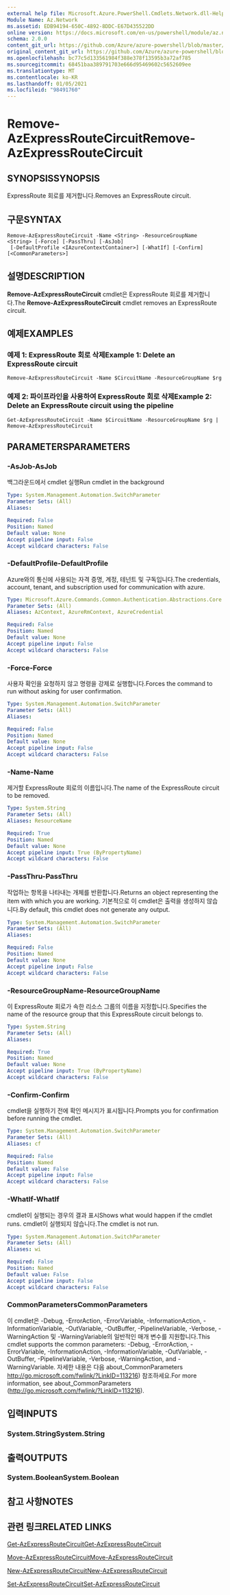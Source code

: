 ```yaml
---
external help file: Microsoft.Azure.PowerShell.Cmdlets.Network.dll-Help.xml
Module Name: Az.Network
ms.assetid: EDB94194-650C-4892-8DDC-E67D435522DD
online version: https://docs.microsoft.com/en-us/powershell/module/az.network/remove-azexpressroutecircuit
schema: 2.0.0
content_git_url: https://github.com/Azure/azure-powershell/blob/master/src/Network/Network/help/Remove-AzExpressRouteCircuit.md
original_content_git_url: https://github.com/Azure/azure-powershell/blob/master/src/Network/Network/help/Remove-AzExpressRouteCircuit.md
ms.openlocfilehash: bc77c5d133561984f388e378f13595b3a72af785
ms.sourcegitcommit: 68451baa389791703e666d95469602c5652609ee
ms.translationtype: MT
ms.contentlocale: ko-KR
ms.lasthandoff: 01/05/2021
ms.locfileid: "98491760"
---
```

# <span data-ttu-id="8ec8a-101">Remove-AzExpressRouteCircuit</span><span class="sxs-lookup"><span data-stu-id="8ec8a-101">Remove-AzExpressRouteCircuit</span></span>

## <span data-ttu-id="8ec8a-102">SYNOPSIS</span><span class="sxs-lookup"><span data-stu-id="8ec8a-102">SYNOPSIS</span></span>
<span data-ttu-id="8ec8a-103">ExpressRoute 회로를 제거합니다.</span><span class="sxs-lookup"><span data-stu-id="8ec8a-103">Removes an ExpressRoute circuit.</span></span>

## <span data-ttu-id="8ec8a-104">구문</span><span class="sxs-lookup"><span data-stu-id="8ec8a-104">SYNTAX</span></span>

```
Remove-AzExpressRouteCircuit -Name <String> -ResourceGroupName <String> [-Force] [-PassThru] [-AsJob]
 [-DefaultProfile <IAzureContextContainer>] [-WhatIf] [-Confirm] [<CommonParameters>]
```

## <span data-ttu-id="8ec8a-105">설명</span><span class="sxs-lookup"><span data-stu-id="8ec8a-105">DESCRIPTION</span></span>
<span data-ttu-id="8ec8a-106">**Remove-AzExpressRouteCircuit** cmdlet은 ExpressRoute 회로를 제거합니다.</span><span class="sxs-lookup"><span data-stu-id="8ec8a-106">The **Remove-AzExpressRouteCircuit** cmdlet removes an ExpressRoute circuit.</span></span>

## <span data-ttu-id="8ec8a-107">예제</span><span class="sxs-lookup"><span data-stu-id="8ec8a-107">EXAMPLES</span></span>

### <span data-ttu-id="8ec8a-108">예제 1: ExpressRoute 회로 삭제</span><span class="sxs-lookup"><span data-stu-id="8ec8a-108">Example 1: Delete an ExpressRoute circuit</span></span>
```
Remove-AzExpressRouteCircuit -Name $CircuitName -ResourceGroupName $rg
```

### <span data-ttu-id="8ec8a-109">예제 2: 파이프라인을 사용하여 ExpressRoute 회로 삭제</span><span class="sxs-lookup"><span data-stu-id="8ec8a-109">Example 2: Delete an ExpressRoute circuit using the pipeline</span></span>
```
Get-AzExpressRouteCircuit -Name $CircuitName -ResourceGroupName $rg | Remove-AzExpressRouteCircuit
```

## <span data-ttu-id="8ec8a-110">PARAMETERS</span><span class="sxs-lookup"><span data-stu-id="8ec8a-110">PARAMETERS</span></span>

### <span data-ttu-id="8ec8a-111">-AsJob</span><span class="sxs-lookup"><span data-stu-id="8ec8a-111">-AsJob</span></span>
<span data-ttu-id="8ec8a-112">백그라운드에서 cmdlet 실행</span><span class="sxs-lookup"><span data-stu-id="8ec8a-112">Run cmdlet in the background</span></span>

```yaml
Type: System.Management.Automation.SwitchParameter
Parameter Sets: (All)
Aliases:

Required: False
Position: Named
Default value: None
Accept pipeline input: False
Accept wildcard characters: False
```

### <span data-ttu-id="8ec8a-113">-DefaultProfile</span><span class="sxs-lookup"><span data-stu-id="8ec8a-113">-DefaultProfile</span></span>
<span data-ttu-id="8ec8a-114">Azure와의 통신에 사용되는 자격 증명, 계정, 테넌트 및 구독입니다.</span><span class="sxs-lookup"><span data-stu-id="8ec8a-114">The credentials, account, tenant, and subscription used for communication with azure.</span></span>

```yaml
Type: Microsoft.Azure.Commands.Common.Authentication.Abstractions.Core.IAzureContextContainer
Parameter Sets: (All)
Aliases: AzContext, AzureRmContext, AzureCredential

Required: False
Position: Named
Default value: None
Accept pipeline input: False
Accept wildcard characters: False
```

### <span data-ttu-id="8ec8a-115">-Force</span><span class="sxs-lookup"><span data-stu-id="8ec8a-115">-Force</span></span>
<span data-ttu-id="8ec8a-116">사용자 확인을 요청하지 않고 명령을 강제로 실행합니다.</span><span class="sxs-lookup"><span data-stu-id="8ec8a-116">Forces the command to run without asking for user confirmation.</span></span>

```yaml
Type: System.Management.Automation.SwitchParameter
Parameter Sets: (All)
Aliases:

Required: False
Position: Named
Default value: None
Accept pipeline input: False
Accept wildcard characters: False
```

### <span data-ttu-id="8ec8a-117">-Name</span><span class="sxs-lookup"><span data-stu-id="8ec8a-117">-Name</span></span>
<span data-ttu-id="8ec8a-118">제거할 ExpressRoute 회로의 이름입니다.</span><span class="sxs-lookup"><span data-stu-id="8ec8a-118">The name of the ExpressRoute circuit to be removed.</span></span>

```yaml
Type: System.String
Parameter Sets: (All)
Aliases: ResourceName

Required: True
Position: Named
Default value: None
Accept pipeline input: True (ByPropertyName)
Accept wildcard characters: False
```

### <span data-ttu-id="8ec8a-119">-PassThru</span><span class="sxs-lookup"><span data-stu-id="8ec8a-119">-PassThru</span></span>
<span data-ttu-id="8ec8a-120">작업하는 항목을 나타내는 개체를 반환합니다.</span><span class="sxs-lookup"><span data-stu-id="8ec8a-120">Returns an object representing the item with which you are working.</span></span> <span data-ttu-id="8ec8a-121">기본적으로 이 cmdlet은 출력을 생성하지 않습니다.</span><span class="sxs-lookup"><span data-stu-id="8ec8a-121">By default, this cmdlet does not generate any output.</span></span>

```yaml
Type: System.Management.Automation.SwitchParameter
Parameter Sets: (All)
Aliases:

Required: False
Position: Named
Default value: None
Accept pipeline input: False
Accept wildcard characters: False
```

### <span data-ttu-id="8ec8a-122">-ResourceGroupName</span><span class="sxs-lookup"><span data-stu-id="8ec8a-122">-ResourceGroupName</span></span>
<span data-ttu-id="8ec8a-123">이 ExpressRoute 회로가 속한 리소스 그룹의 이름을 지정합니다.</span><span class="sxs-lookup"><span data-stu-id="8ec8a-123">Specifies the name of the resource group that this ExpressRoute circuit belongs to.</span></span>

```yaml
Type: System.String
Parameter Sets: (All)
Aliases:

Required: True
Position: Named
Default value: None
Accept pipeline input: True (ByPropertyName)
Accept wildcard characters: False
```

### <span data-ttu-id="8ec8a-124">-Confirm</span><span class="sxs-lookup"><span data-stu-id="8ec8a-124">-Confirm</span></span>
<span data-ttu-id="8ec8a-125">cmdlet을 실행하기 전에 확인 메시지가 표시됩니다.</span><span class="sxs-lookup"><span data-stu-id="8ec8a-125">Prompts you for confirmation before running the cmdlet.</span></span>

```yaml
Type: System.Management.Automation.SwitchParameter
Parameter Sets: (All)
Aliases: cf

Required: False
Position: Named
Default value: False
Accept pipeline input: False
Accept wildcard characters: False
```

### <span data-ttu-id="8ec8a-126">-WhatIf</span><span class="sxs-lookup"><span data-stu-id="8ec8a-126">-WhatIf</span></span>
<span data-ttu-id="8ec8a-127">cmdlet이 실행되는 경우의 결과 표시</span><span class="sxs-lookup"><span data-stu-id="8ec8a-127">Shows what would happen if the cmdlet runs.</span></span>
<span data-ttu-id="8ec8a-128">cmdlet이 실행되지 않습니다.</span><span class="sxs-lookup"><span data-stu-id="8ec8a-128">The cmdlet is not run.</span></span>

```yaml
Type: System.Management.Automation.SwitchParameter
Parameter Sets: (All)
Aliases: wi

Required: False
Position: Named
Default value: False
Accept pipeline input: False
Accept wildcard characters: False
```

### <span data-ttu-id="8ec8a-129">CommonParameters</span><span class="sxs-lookup"><span data-stu-id="8ec8a-129">CommonParameters</span></span>
<span data-ttu-id="8ec8a-130">이 cmdlet은 -Debug, -ErrorAction, -ErrorVariable, -InformationAction, -InformationVariable, -OutVariable, -OutBuffer, -PipelineVariable, -Verbose, -WarningAction 및 -WarningVariable의 일반적인 매개 변수를 지원합니다.</span><span class="sxs-lookup"><span data-stu-id="8ec8a-130">This cmdlet supports the common parameters: -Debug, -ErrorAction, -ErrorVariable, -InformationAction, -InformationVariable, -OutVariable, -OutBuffer, -PipelineVariable, -Verbose, -WarningAction, and -WarningVariable.</span></span> <span data-ttu-id="8ec8a-131">자세한 내용은 다음 about_CommonParameters http://go.microsoft.com/fwlink/?LinkID=113216) 참조하세요.</span><span class="sxs-lookup"><span data-stu-id="8ec8a-131">For more information, see about_CommonParameters (http://go.microsoft.com/fwlink/?LinkID=113216).</span></span>

## <span data-ttu-id="8ec8a-132">입력</span><span class="sxs-lookup"><span data-stu-id="8ec8a-132">INPUTS</span></span>

### <span data-ttu-id="8ec8a-133">System.String</span><span class="sxs-lookup"><span data-stu-id="8ec8a-133">System.String</span></span>

## <span data-ttu-id="8ec8a-134">출력</span><span class="sxs-lookup"><span data-stu-id="8ec8a-134">OUTPUTS</span></span>

### <span data-ttu-id="8ec8a-135">System.Boolean</span><span class="sxs-lookup"><span data-stu-id="8ec8a-135">System.Boolean</span></span>

## <span data-ttu-id="8ec8a-136">참고 사항</span><span class="sxs-lookup"><span data-stu-id="8ec8a-136">NOTES</span></span>

## <span data-ttu-id="8ec8a-137">관련 링크</span><span class="sxs-lookup"><span data-stu-id="8ec8a-137">RELATED LINKS</span></span>

[<span data-ttu-id="8ec8a-138">Get-AzExpressRouteCircuit</span><span class="sxs-lookup"><span data-stu-id="8ec8a-138">Get-AzExpressRouteCircuit</span></span>](Get-AzExpressRouteCircuit.md)

[<span data-ttu-id="8ec8a-139">Move-AzExpressRouteCircuit</span><span class="sxs-lookup"><span data-stu-id="8ec8a-139">Move-AzExpressRouteCircuit</span></span>](Move-AzExpressRouteCircuit.md)

[<span data-ttu-id="8ec8a-140">New-AzExpressRouteCircuit</span><span class="sxs-lookup"><span data-stu-id="8ec8a-140">New-AzExpressRouteCircuit</span></span>](New-AzExpressRouteCircuit.md)

[<span data-ttu-id="8ec8a-141">Set-AzExpressRouteCircuit</span><span class="sxs-lookup"><span data-stu-id="8ec8a-141">Set-AzExpressRouteCircuit</span></span>](Set-AzExpressRouteCircuit.md)
